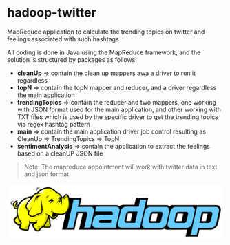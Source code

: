 # hadoop-twitter

MapReduce application to calculate the trending topics on twitter and feelings associated with such hashtags

All coding is done in Java using the MapReduce framework, and the solution is structured by packages as follows
* **cleanUp** => contain the clean up mappers awa a driver to run it regardless
* **topN** => contain the topN mapper and reducer, and a driver regardless the main application
* **trendingTopics** => contain the reducer and two mappers, one working with JSON format used for the main application, and other working with TXT files which is used by the specific driver to get the trending topics via regex hashtag pattern
* **main** => contain the main application driver job control resulting as CleanUp => TrendingTopics => TopN
* **sentimentAnalysis** => contain the application to extract the feelings based on a cleanUP JSON file

>Note: The mapreduce appointment will work with twitter data in text and json format

<img src="assets/hadoop-logo.png" width="580" />
